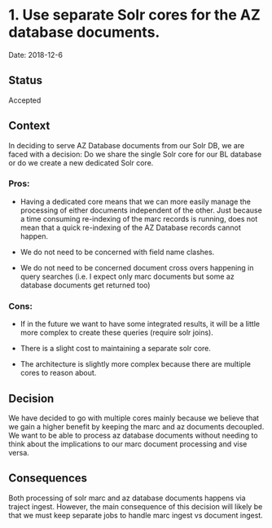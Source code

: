 # 1. Use separate Solr cores for the AZ database documents. 

Date: 2018-12-6

## Status

Accepted

## Context

In deciding to serve AZ Database documents from our Solr DB, we are faced with a decision: Do we share the single Solr core for our BL database or do we create a new dedicated Solr core.

### Pros:
* Having a dedicated core means that we can more easily manage the processing of either documents independent of the other.  Just because a time consuming re-indexing of the marc records is running, does not mean that a quick re-indexing of the AZ Database records cannot happen.

* We do not need to be concerned with field name clashes.

* We do not need to be concerned document cross overs happening in query searches (i.e. I expect only marc documents but some az database documents get returned too)

### Cons:
* If in the future we want to have some integrated results, it will be a little more complex to create these queries (require solr joins).

* There is a slight cost to maintaining a separate solr core.

* The architecture is slightly more complex because there are multiple cores to reason about.


## Decision

We have decided to go with multiple cores mainly because we believe that we gain a higher benefit by keeping the marc and az documents decoupled.  We want to be able to process az database documents without needing to think about the implications to our marc document processing and vise versa.

## Consequences

Both processing of solr marc and az database documents happens via traject ingest. However, the main consequence of this decision will likely be that we must keep separate jobs to handle marc ingest vs document ingest.
